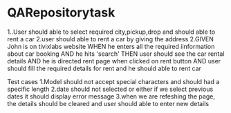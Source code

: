 # QARepositorytask
1..User should able to select required city,pickup,drop and should able to rent a car
    2.user should able to rent a car by giving the address
2.GIVEN John is on tivixlabs website
WHEN he enters all the required iinformation about car booking
AND he hits 'search'
THEN user should see the car rental details
AND he is directed rent page when clicked on rent button
AND user should fill the required details for rent
and he should able to rent car

Test cases
1.Model should not accept special characters and should had a specific length
2.date should not selected or either if we select previous dates it should display error message
3.when we are refeshing the page, the details should be cleared and user should able to enter new details
